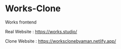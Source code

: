# Works-Clone
Works frontend


Real Website : https://works.studio/

Clone Website : https://worksclonebyaman.netlify.app/

